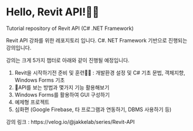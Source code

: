 <H1>Hello, Revit API!👋👋</H1>

<p>Tutorial repository of Revit API (C# .NET Framework)</p>
<p>Revit API 강좌를 위한 레포지토리 입니다. C#. NET Framework 기반으로 진행되는 강의입니다.</p>

<p>강의는 크게 5가지 챕터로 아래와 같이 진행될 예정입니다.</p>
<ol>
  <li>Revit을 시작하기전 준비 및 훈련💪💪 : 개발환경 설정 및 C# 기초 문법, 객체지향, Windows Forms 기초</li>
  <li>📘API를 보는 방법과 몇가지 기능 활용해보기</li>
  <li>Windows Forms를 활용하여 GUI 구성하기</li>
  <li>예제형 프로젝트</li>
  <li>심화편 (Google Firebase, 타 프로그램과 연동하기, DBMS 사용하기 등)</li>
</ol>

<p>강의 링크 : https://velog.io/@jakkelab/series/Revit-API</p>
